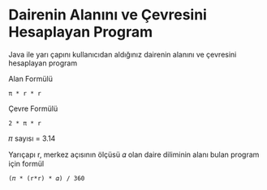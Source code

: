 # Dairenin Alanını ve Çevresini Hesaplayan Program

Java ile yarı çapını kullanıcıdan aldığınız dairenin alanını ve çevresini hesaplayan program

Alan Formülü

`π * r * r`

Çevre Formülü

`2 * π * r`

𝜋 sayısı = 3.14

Yarıçapı r, merkez açısının ölçüsü 𝛼 olan daire diliminin alanı bulan program için formül

`(𝜋 * (r*r) * 𝛼) / 360`